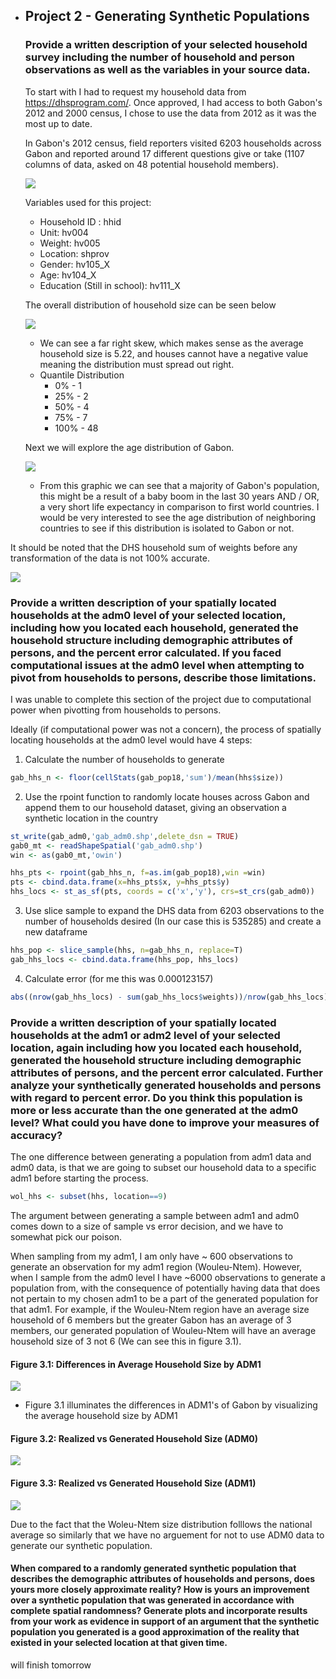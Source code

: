 - ## Project 2 - Generating Synthetic Populations

  

  ### Provide a written description of your selected household survey including the number of household and person observations as well as the variables in your source data.

  To start with I had to request my household data from https://dhsprogram.com/. Once approved, I had access to both Gabon's 2012 and 2000 census, I chose to use the data from 2012 as it was the most up to date. 

  In Gabon's 2012 census, field reporters visited 6203 households across Gabon and reported around 17 different questions give or take (1107 columns of data, asked on 48 potential household members).

  ![](images/table.png)

  

  

  Variables used for this project:

  * Household ID : hhid
  * Unit: hv004
  * Weight: hv005
  * Location: shprov
  * Gender: hv105_X
  * Age: hv104_X
  * Education (Still in school): hv111_X

  The overall distribution of household size can be seen below

  ![](images/proj2im1.png)

  * We can see a far right skew, which makes sense as the average household size is 5.22, and houses cannot have a negative value meaning the distribution must spread out right.
  * Quantile Distribution
    * 0% - 1 
    * 25% - 2
    * 50% - 4
    * 75% - 7
    * 100% - 48

  

  Next we will explore the age distribution of Gabon.

  ![](images/proj2im2.png)

  

  * From this graphic we can see that a majority of Gabon's population, this might be a result of a baby boom in the last 30 years AND / OR, a very short life expectancy in comparison to first world countries. I would be very interested to see the age distribution of neighboring countries to see if this distribution is isolated to Gabon or not.

It should be noted that the DHS household sum of weights before any transformation of the data is not 100% accurate. 

![](images/stats.png)



### Provide a written description of your spatially located households at the adm0 level of your selected location, including how you located each household, generated the household structure including demographic attributes of persons, and the percent error calculated. If you faced computational issues at the adm0 level when attempting to pivot from households to persons, describe those limitations.

I was unable to complete this section of the project due to computational power when pivotting from households to persons.

Ideally (if computational power was not a concern), the process of spatially locating households at the adm0 level would have 4 steps:

1) Calculate the number of households to generate

```R
gab_hhs_n <- floor(cellStats(gab_pop18,'sum')/mean(hhs$size))
```

2) Use the rpoint function to randomly locate houses across Gabon and append them to our household dataset, giving an observation a synthetic location in the country

```R
st_write(gab_adm0,'gab_adm0.shp',delete_dsn = TRUE)
gab0_mt <- readShapeSpatial('gab_adm0.shp')
win <- as(gab0_mt,'owin')

hhs_pts <- rpoint(gab_hhs_n, f=as.im(gab_pop18),win =win)
pts <- cbind.data.frame(x=hhs_pts$x, y=hhs_pts$y)
hhs_locs <- st_as_sf(pts, coords = c('x','y'), crs=st_crs(gab_adm0))
```

3) Use slice sample to expand the DHS data from 6203 observations to the number of households desired (In our case this is 535285) and create a new dataframe

```R
hhs_pop <- slice_sample(hhs, n=gab_hhs_n, replace=T)
gab_hhs_locs <- cbind.data.frame(hhs_pop, hhs_locs)
```

4) Calculate error (for me this was 0.000123157)

```R
abs((nrow(gab_hhs_locs) - sum(gab_hhs_locs$weights))/nrow(gab_hhs_locs))
```



### Provide a written description of your spatially located households at the adm1 or adm2 level of your selected location, again including how you located each household, generated the household structure including demographic attributes of persons, and the percent error calculated. Further analyze your synthetically generated households and persons with regard to percent error. Do you think this population is more or less accurate than the one generated at the adm0 level? What could you have done to improve your measures of accuracy?

The one difference between generating a population from adm1 data and adm0 data, is that we are going to subset our household data to a specific adm1 before starting the process.

```R
wol_hhs <- subset(hhs, location==9)
```

The argument between generating a sample between adm1 and adm0 comes down to a size of sample vs error decision, and we have to somewhat pick our poison. 

When sampling from my adm1, I am only have ~ 600 observations to generate an observation for my adm1 region (Wouleu-Ntem). However, when I sample from the adm0 level I have ~6000 observations to generate a population from, with the consequence of potentially having data that does not pertain to my chosen adm1 to be a part of the generated population for that adm1. For example, if the Wouleu-Ntem region have an average size household of 6 members but the greater Gabon has an average of 3 members, our generated population of Wouleu-Ntem will have an average household size of 3 not 6 (We can see this in figure 3.1).

#### Figure 3.1: Differences in Average Household Size by ADM1

![](images/barplot.png)

* Figure 3.1 illuminates the differences in ADM1's of Gabon by visualizing the average household size by ADM1

#### Figure 3.2: Realized vs Generated Household Size (ADM0)

![](images/dist1.png)

#### Figure 3.3: Realized vs Generated Household Size (ADM1)

![](images/dis2.png)



Due to the fact that the Woleu-Ntem size distribution folllows the national average so similarly that we have no arguement for not to use ADM0 data to generate our synthetic population.



#### When compared to a randomly generated synthetic population that describes the demographic attributes of households and persons, does yours more closely approximate reality? How is yours an improvement over a synthetic population that was generated in accordance with complete spatial randomness? Generate plots and incorporate results from your work as evidence in support of an argument that the synthetic population you generated is a good approximation of the reality that existed in your selected location at that given time.

will finish tomorrow
